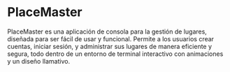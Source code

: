 # PlaceMaster
PlaceMaster es una aplicación de consola para la gestión de lugares, diseñada para ser fácil de usar y funcional. Permite a los usuarios crear cuentas, iniciar sesión, y administrar sus lugares de manera eficiente y segura, todo dentro de un entorno de terminal interactivo con animaciones y un diseño llamativo.
